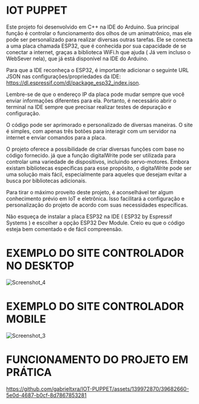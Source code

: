 # IOT PUPPET

Este projeto foi desenvolvido em C++ na IDE do Arduino. Sua principal função é controlar o funcionamento dos olhos de um animatrônico, mas ele pode ser personalizado para realizar diversas outras tarefas. Ele se conecta a uma placa chamada ESP32, que é conhecida por sua capacidade de se conectar a internet, graças a biblioteca WiFi.h que ajuda ( Já vem incluso o WebSever nela), que já está disponível na IDE do Arduino.

Para que a IDE reconheça o ESP32, é importante adicionar o seguinte URL JSON nas configurações/propriedades da IDE: https://dl.espressif.com/dl/package_esp32_index.json.

Lembre-se de que o endereço IP da placa pode mudar sempre que você enviar informações diferentes para ela. Portanto, é necessário abrir o terminal na IDE sempre que precisar realizar testes de depuração e configuração.

O código pode ser aprimorado e personalizado de diversas maneiras. O site é simples, com apenas três botões para interagir com um servidor na internet e enviar comandos para a placa.

O projeto oferece a possibilidade de criar diversas funções com base no código fornecido. já que a função digitalWrite pode ser utilizada para controlar uma variedade de dispositivos, incluindo servo-motores. Embora existam bibliotecas específicas para esse propósito, o digitalWrite pode ser uma solução mais fácil, especialmente para aqueles que desejam evitar a busca por bibliotecas adicionais.

Para tirar o máximo proveito deste projeto, é aconselhável ter algum conhecimento prévio em IoT e eletrônica. Isso facilitará a configuração e personalização do projeto de acordo com suas necessidades específicas.

Não esqueça de instalar a placa ESP32 na IDE ( ESP32 by Espressif Systems ) e escolher a opção ESP32 Dev Module. Creio eu que o código esteja bem comentado e de fácil compreensão.

#  EXEMPLO DO SITE CONTROLADOR NO DESKTOP
![Screenshot_4](https://github.com/gabrieltxra/IOT-PUPPET/assets/139972870/cf6df9a5-6bf9-4262-9744-f217f63a3acd)

#  EXEMPLO DO SITE CONTROLADOR MOBILE
![Screenshot_3](https://github.com/gabrieltxra/IOT-PUPPET/assets/139972870/d9fca392-bea6-4a74-9db7-b494c951c9dc)


# FUNCIONAMENTO DO PROJETO EM PRÁTICA 



https://github.com/gabrieltxra/IOT-PUPPET/assets/139972870/39682660-5e0d-4687-b0cf-8d7867853281






